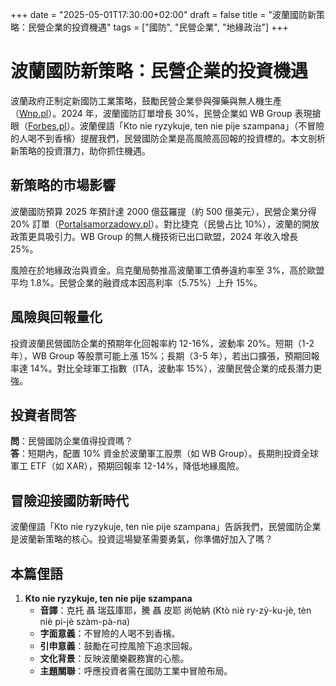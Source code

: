 +++
date = "2025-05-01T17:30:00+02:00"
draft = false
title = "波蘭國防新策略：民營企業的投資機遇"
tags = ["國防", "民營企業", "地緣政治"]
+++

# 波蘭國防新策略：民營企業的投資機遇

波蘭政府正制定新國防工業策略，鼓勵民營企業參與彈藥與無人機生產（[Wnp.pl](https://www.wnp.pl/bezpieczenstwo/bedzie-nowa-strategia-dla-polskiego-przemyslu-obronnego-prywatne-firmy-chca-wlaczyc-sie-w-produkcje,939226.html)）。2024 年，波蘭國防訂單增長 30%，民營企業如 WB Group 表現搶眼（[Forbes.pl](https://www.forbes.pl/biznes/polski-przemysl-zbrojeniowy-wyzwania-dla-ue-i-rola-grupy-wb/85e8qzv)）。波蘭俚語「Kto nie ryzykuje, ten nie pije szampana」（不冒險的人喝不到香檳）提醒我們，民營國防企業是高風險高回報的投資標的。本文剖析新策略的投資潛力，助你抓住機遇。

## 新策略的市場影響

波蘭國防預算 2025 年預計達 2000 億茲羅提（約 500 億美元），民營企業分得 20% 訂單（[Portalsamorzadowy.pl](https://www.portalsamorzadowy.pl/wydarzenia-lokalne/wojsko-czekaja-duze-zmiany-chodzi-o-dwa-bardzo-istotne-aspekty,608822.html)）。對比捷克（民營占比 10%），波蘭的開放政策更具吸引力。WB Group 的無人機技術已出口歐盟，2024 年收入增長 25%。

風險在於地緣政治與資金。烏克蘭局勢推高波蘭軍工債券違約率至 3%，高於歐盟平均 1.8%。民營企業的融資成本因高利率（5.75%）上升 15%。

## 風險與回報量化

投資波蘭民營國防企業的預期年化回報率約 12-16%，波動率 20%。短期（1-2 年），WB Group 等股票可能上漲 15%；長期（3-5 年），若出口擴張，預期回報率達 14%。對比全球軍工指數（ITA，波動率 15%），波蘭民營企業的成長潛力更強。

## 投資者問答

**問**：民營國防企業值得投資嗎？  
**答**：短期內，配置 10% 資金於波蘭軍工股票（如 WB Group）。長期則投資全球軍工 ETF（如 XAR），預期回報率 12-14%，降低地緣風險。

## 冒險迎接國防新時代

波蘭俚語「Kto nie ryzykuje, ten nie pije szampana」告訴我們，民營國防企業是波蘭新策略的核心。投資這場變革需要勇氣，你準備好加入了嗎？

## 本篇俚語

1. **Kto nie ryzykuje, ten nie pije szampana**  
   - **音譯**：克托 聶 瑞茲庫耶，騰 聶 皮耶 尚帕納 (Ktò niè ry-zỳ-ku-jè, tèn niè pi-jè szàm-pà-na)  
   - **字面意義**：不冒險的人喝不到香檳。  
   - **引申意義**：鼓勵在可控風險下追求回報。  
   - **文化背景**：反映波蘭樂觀務實的心態。  
   - **主題關聯**：呼應投資者需在國防工業中冒險布局。
